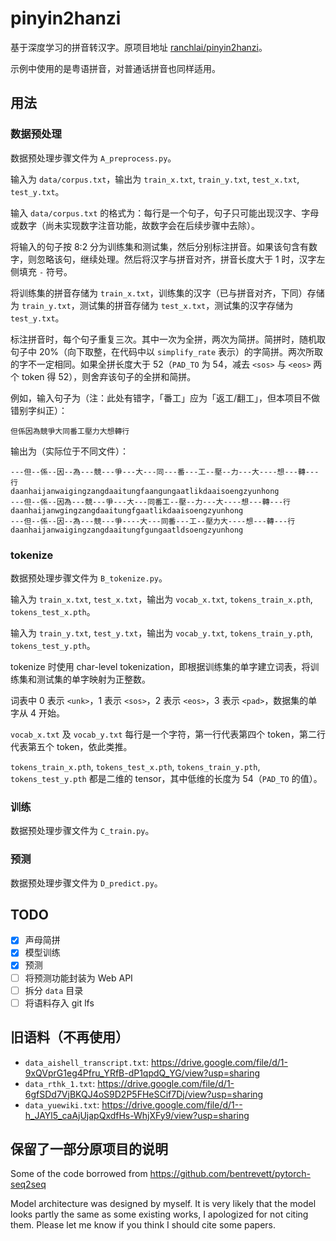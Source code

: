 # pinyin2hanzi

基于深度学习的拼音转汉字。原项目地址 [ranchlai/pinyin2hanzi](https://github.com/ranchlai/pinyin2hanzi)。

示例中使用的是粤语拼音，对普通话拼音也同样适用。

## 用法

### 数据预处理

数据预处理步骤文件为 `A_preprocess.py`。

输入为 `data/corpus.txt`，输出为 `train_x.txt`, `train_y.txt`, `test_x.txt`, `test_y.txt`。

输入 `data/corpus.txt` 的格式为：每行是一个句子，句子只可能出现汉字、字母或数字（尚未实现数字注音功能，故数字会在后续步骤中去除）。

将输入的句子按 8:2 分为训练集和测试集，然后分别标注拼音。如果该句含有数字，则忽略该句，继续处理。然后将汉字与拼音对齐，拼音长度大于 1 时，汉字左侧填充 `-` 符号。

将训练集的拼音存储为 `train_x.txt`，训练集的汉字（已与拼音对齐，下同）存储为 `train_y.txt`，测试集的拼音存储为 `test_x.txt`，测试集的汉字存储为 `test_y.txt`。

标注拼音时，每个句子重复三次。其中一次为全拼，两次为简拼。简拼时，随机取句子中 20%（向下取整，在代码中以 `simplify_rate` 表示）的字简拼。两次所取的字不一定相同。如果全拼长度大于 52（`PAD_TO` 为 54，减去 `<sos>` 与 `<eos>` 两个 token 得 52），则舍弃该句子的全拼和简拼。

例如，输入句子为（注：此处有错字，「番工」应为「返工/翻工」，但本项目不做错别字纠正）：

```
但係因為競爭大同番工壓力大想轉行
```

输出为（实际位于不同文件）：

```
---但--係--因--為---競---爭---大---同---番---工--壓--力---大----想---轉---行
daanhaijanwaigingzangdaaitungfaangungaatlikdaaisoengzyunhong
---但--係--因為---競---爭---大---同番工--壓--力---大----想---轉---行
daanhaijanwgingzangdaaitungfgaatlikdaaisoengzyunhong
---但--係--因--為---競---爭----大---同番---工--壓力大----想---轉---行
daanhaijanwaigingzangdaaitungfgungaatldsoengzyunhong
```

### tokenize

数据预处理步骤文件为 `B_tokenize.py`。

输入为 `train_x.txt`, `test_x.txt`，输出为 `vocab_x.txt`, `tokens_train_x.pth`, `tokens_test_x.pth`。

输入为 `train_y.txt`, `test_y.txt`，输出为 `vocab_y.txt`, `tokens_train_y.pth`, `tokens_test_y.pth`。

tokenize 时使用 char-level tokenization，即根据训练集的单字建立词表，将训练集和测试集的单字映射为正整数。

词表中 0 表示 `<unk>`，1 表示 `<sos>`，2 表示 `<eos>`，3 表示 `<pad>`，数据集的单字从 4 开始。

`vocab_x.txt` 及 `vocab_y.txt` 每行是一个字符，第一行代表第四个 token，第二行代表第五个 token，依此类推。

`tokens_train_x.pth`, `tokens_test_x.pth`, `tokens_train_y.pth`, `tokens_test_y.pth` 都是二维的 tensor，其中低维的长度为 54（`PAD_TO` 的值）。

### 训练

数据预处理步骤文件为 `C_train.py`。

### 预测

数据预处理步骤文件为 `D_predict.py`。

## TODO

- [x] 声母简拼
- [x] 模型训练
- [x] 预测
- [ ] 将预测功能封装为 Web API
- [ ] 拆分 `data` 目录
- [ ] 将语料存入 git lfs

## 旧语料（不再使用）

- `data_aishell_transcript.txt`: <https://drive.google.com/file/d/1-9xQVprG1eg4Pfru_YRfB-dP1qpdQ_YG/view?usp=sharing>
- `data_rthk_1.txt`: <https://drive.google.com/file/d/1-6gfSDd7VjBKQJ4oS9D2P5FHeSCif7Dj/view?usp=sharing>
- `data_yuewiki.txt`: <https://drive.google.com/file/d/1--h_JAYl5_caAjUjapQxdfHs-WhjXFy9/view?usp=sharing>

## 保留了一部分原项目的说明

Some of the code borrowed from https://github.com/bentrevett/pytorch-seq2seq

Model architecture was designed by myself. It is very likely that the model looks partly the same as some existing works, I apologized for not citing them. Please let me know if you think I should cite some papers.
